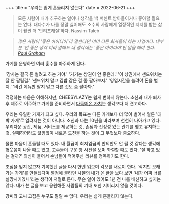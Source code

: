 +++
title = "우리는 쉽게 흔들리지 않는다"
date = 2022-06-21
+++

> 모든 사람이 내가 추구하는 일이나 생각을 백 퍼센트 받아들이거나 좋아할 필요는 없다. 대다수가 나를 정말 싫어해도 소수의 사람에게 열정적인 지지를 받는 삶이 훨씬 더 '안티프래질'하다.
> Nassim Taleb

> _많은 사람이 '좋은 아이디어'라 말한다면 이미 다른 회사들이 하는 사업이다. 대부분 '안 좋은 생각'이라 말해도 내 생각에는 '좋은 아이디어'인 일을 해야 한다.
> [Paul Graham](http://paulgraham.com/think.html)_

가게를 운영하면 여러 훈수를 마주하게 된다.

'장사는 결국 돈 벌려고 하는 거야.' '거기는 상권이 안 좋은데.' '이 상권에서 샌드위치는 잘 안 팔릴걸.' '샌드위치 말고 김밥 같은 걸 좀 팔아보지.' '영업시간을 늘려야 돈을 벌지.' '비건 메뉴만 팔지 말고 다른 것도 좀 팔아봐.'

걱정하는 마음은 이해하지만, CHEESYLAZY는 쉽게 변하지 않는다. 소신과 내가 퇴사 후 제주로 이주하고 가게를 준비하면서 [다듬어온 가치](https://cheesylazy.com/cheesylazy-spirit/)는 생각보다 더 견고하다.

우리는 유일한 가게가 되고 싶다. 우리의 목표는 다른 가게보다 더 많이 벌어서 얼른 '대박 가게'로 알려지는 것이 아니다. 소신과 나는 10년을 바라보며 천천히 나아가고 있다. 우리다운 공간, 제품, 서비스를 제공하는 것, 손님과 진정성 있는 관계를 맺고 유지하는 것, 실패하더라도 끊임없이 새로운 도전을 하는 것이 그 무엇보다 중요하다.

물론 마음이 흔들릴 때도 있다. 내 월급이 최저임금의 반의반도 안 될 것 같다는 생각에 헛웃음이 나올 때도 있고, 고수들이 구운 빵 사진을 보며 좌절할 때도 있다. '잘 하고 있는 걸까?' 의심이 들어서 손님들이 적어주신 리뷰를 정독하기도 한다.

초심을 잊지 않고자 기록했던 글을 다시 한번 읽으며 각오를 새로이 한다. '작지만 오래가는 가게'를 만들겠다며 열정에 불타던 시절의 [내가 쓴 글](https://cheesylazy.com/long-term/)을 보다 보면 '내가 어찌 너를 실망시키겠니'라는 생각이 저절로 든다. 무슨 일이 있어도 1년 전 나를 배신하고 싶지는 않다. 내가 쓴 글을 보고 응원해준 사람들의 기대 또한 저버리지 않을 것이다.

강씨와 고씨 고집은 누구도 말릴 수 없다. 우리는 쉽게 흔들리지 않는다.